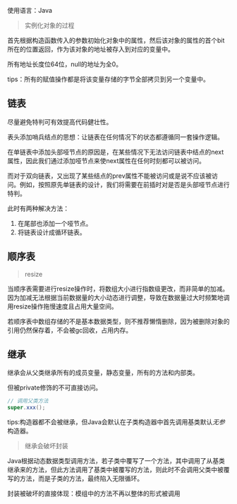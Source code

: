 使用语言：Java

> 实例化对象的过程

首先根据构造函数传入的参数初始化对象中的属性，然后该对象的属性的首个bit所在的位置返回，作为该对象的地址被存入到对应的变量中。

所有地址长度位64位，null的地址为全0。



tips：所有的赋值操作都是将该变量存储的字节全部拷贝到另一个变量中。



## 链表

尽量避免特判可有效提高代码健壮性。

表头添加哨兵结点的思想：让链表在任何情况下的状态都遵循同一套操作逻辑。



在单链表中添加头部哑节点的原因是，在某些情况下无法访问链表中结点的next属性，因此我们通过添加哑节点来使next属性在任何时刻都可以被访问。

而对于双向链表，又出现了某些结点的prev属性不能被访问或是说不应该被访问。例如，按照原先单链表的设计，我们将需要在前插时对是否是头部哑节点进行特判。

此时有两种解决方法：

1. 在尾部也添加一个哑节点。
2. 将链表设计成循环链表。



## 顺序表

> resize

当顺序表需要进行resize操作时，将数组大小进行指数级更改，而非简单的加减。因为加减无法根据当前数据量的大小动态进行调整，导致在数据量过大时频繁地调用resize操作拖慢速度且占用大量空间。

若顺序表中数组存储的不是基本数据类型，则不推荐懒惰删除，因为被删除对象的引用仍然保存着，不会被gc回收，占用内存。



## 继承

继承会从父类继承所有的成员变量，静态变量，所有的方法和内部类。

但被private修饰的不可直接访问。

```java
// 调用父类方法
super.xxx();
```



tips:构造器都不会被继承，但Java会默认在子类构造器中首先调用基类默认*无参*构造器。



> 继承会破坏封装

Java根据动态数据类型调用方法，若子类中覆写了一个方法，其中调用了从基类继承来的方法，但此方法调用了基类中被覆写的方法，则此时不会调用父类中被覆写的方法，而是子类的方法，最终陷入无限循环。

封装被破坏的直接体现：模组中的方法不再以整体的形式被调用

